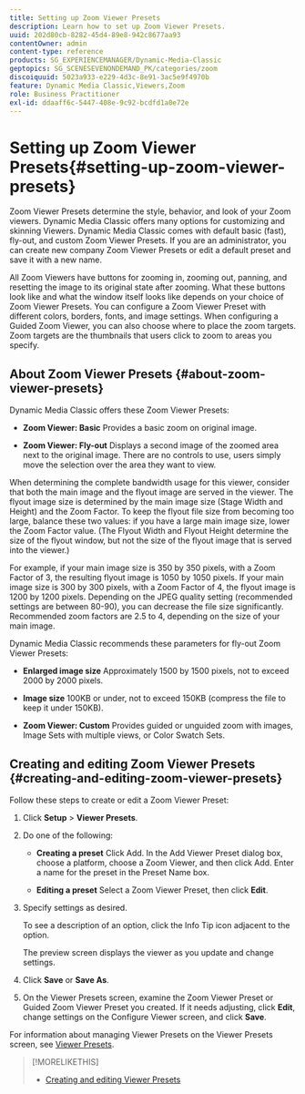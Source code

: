 ```yaml
---
title: Setting up Zoom Viewer Presets
description: Learn how to set up Zoom Viewer Presets.
uuid: 202d80cb-8282-45d4-89e8-942c8677aa93
contentOwner: admin
content-type: reference
products: SG_EXPERIENCEMANAGER/Dynamic-Media-Classic
geptopics: SG_SCENESEVENONDEMAND_PK/categories/zoom
discoiquuid: 5023a933-e229-4d3c-8e91-3ac5e9f4970b
feature: Dynamic Media Classic,Viewers,Zoom
role: Business Practitioner
exl-id: ddaaff6c-5447-408e-9c92-bcdfd1a0e72e
---
```

# Setting up Zoom Viewer Presets{#setting-up-zoom-viewer-presets}

Zoom Viewer Presets determine the style, behavior, and look of your Zoom viewers. Dynamic Media Classic offers many options for customizing and skinning Viewers. Dynamic Media Classic comes with default basic (fast), fly-out, and custom Zoom Viewer Presets. If you are an administrator, you can create new company Zoom Viewer Presets or edit a default preset and save it with a new name.

All Zoom Viewers have buttons for zooming in, zooming out, panning, and resetting the image to its original state after zooming. What these buttons look like and what the window itself looks like depends on your choice of Zoom Viewer Presets. You can configure a Zoom Viewer Preset with different colors, borders, fonts, and image settings. When configuring a Guided Zoom Viewer, you can also choose where to place the zoom targets. Zoom targets are the thumbnails that users click to zoom to areas you specify.

## About Zoom Viewer Presets {#about-zoom-viewer-presets}

Dynamic Media Classic offers these Zoom Viewer Presets:

* **Zoom Viewer: Basic**
Provides a basic zoom on original image.

* **Zoom Viewer: Fly-out**
Displays a second image of the zoomed area next to the original image. There are no controls to use, users simply move the selection over the area they want to view.

When determining the complete bandwidth usage for this viewer, consider that both the main image and the flyout image are served in the viewer. The flyout image size is determined by the main image size (Stage Width and Height) and the Zoom Factor. To keep the flyout file size from becoming too large, balance these two values: if you have a large main image size, lower the Zoom Factor value. (The Flyout Width and Flyout Height determine the size of the flyout window, but not the size of the flyout image that is served into the viewer.)

For example, if your main image size is 350 by 350 pixels, with a Zoom Factor of 3, the resulting flyout image is 1050 by 1050 pixels. If your main image size is 300 by 300 pixels, with a Zoom Factor of 4, the flyout image is 1200 by 1200 pixels. Depending on the JPEG quality setting (recommended settings are between 80-90), you can decrease the file size significantly. Recommended zoom factors are 2.5 to 4, depending on the size of your main image.

Dynamic Media Classic recommends these parameters for fly-out Zoom Viewer Presets:

* **Enlarged image size**
Approximately 1500 by 1500 pixels, not to exceed 2000 by 2000 pixels.

* **Image size**
100KB or under, not to exceed 150KB (compress the file to keep it under 150KB).

* **Zoom Viewer: Custom**
Provides guided or unguided zoom with images, Image Sets with multiple views, or Color Swatch Sets.

## Creating and editing Zoom Viewer Presets {#creating-and-editing-zoom-viewer-presets}

Follow these steps to create or edit a Zoom Viewer Preset:

1. Click **Setup** > **Viewer Presets**.
1. Do one of the following:

   * **Creating a preset**
   Click Add. In the Add Viewer Preset dialog box, choose a platform, choose a Zoom Viewer, and then click Add. Enter a name for the preset in the Preset Name box.

   * **Editing a preset**
   Select a Zoom Viewer Preset, then click **Edit**.

1. Specify settings as desired.

   To see a description of an option, click the Info Tip icon adjacent to the option.

   The preview screen displays the viewer as you update and change settings.

1. Click **Save** or **Save As**.
1. On the Viewer Presets screen, examine the Zoom Viewer Preset or Guided Zoom Viewer Preset you created. If it needs adjusting, click **Edit**, change settings on the Configure Viewer screen, and click **Save**.

For information about managing Viewer Presets on the Viewer Presets screen, see [Viewer Presets](application-setup.md#viewer_presets).

>[!MORELIKETHIS]
>
>* [Creating and editing Viewer Presets](application-setup.md#adding_and_editing_viewer_presets)
